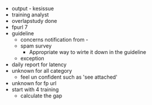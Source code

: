 - output - kesissue
- training analyst
- overlapstudy done
- fpurl 7
- guideline
	- concerns notification from -
	- spam survey
		- Appropriate way to wirte it down in the guideline
	- exception
- daily report for latency
- unknown for all category
	- feel un confident such as 'see attached'
- unknown for fp url
- start with 4 training
	- calculate the gap